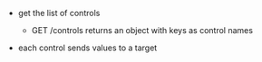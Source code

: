 - get the list of controls
  - GET /controls returns an object with keys as control names
  
- each control sends values to a target

